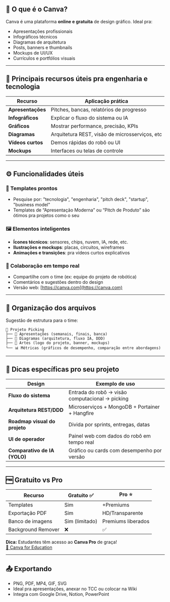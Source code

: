 ## 🧰 O que é o Canva?

Canva é uma plataforma **online e gratuita** de design gráfico. Ideal pra:

- Apresentações profissionais
- Infográficos técnicos
- Diagramas de arquitetura
- Posts, banners e thumbnails
- Mockups de UI/UX
- Currículos e portfólios visuais

---

## 🔑 Principais recursos úteis pra engenharia e tecnologia

| Recurso            | Aplicação prática                     |
|--------------------|----------------------------------------|
| **Apresentações**  | Pitches, bancas, relatórios de progresso |
| **Infográficos**   | Explicar o fluxo do sistema ou IA      |
| **Gráficos**       | Mostrar performance, precisão, KPIs    |
| **Diagramas**      | Arquitetura REST, visão de microsserviços, etc |
| **Vídeos curtos**  | Demos rápidas do robô ou UI            |
| **Mockups**        | Interfaces ou telas de controle         |

---

## ⚙️ Funcionalidades úteis

### 🎯 Templates prontos
- Pesquise por: "tecnologia", "engenharia", "pitch deck", "startup", "business model"
- Templates de “Apresentação Moderna” ou “Pitch de Produto” são ótimos pra projetos como o seu

### 🖼️ Elementos inteligentes
- **Ícones técnicos**: sensores, chips, nuvem, IA, rede, etc.
- **Ilustrações e mockups**: placas, circuitos, wireframes
- **Animações e transições**: pra vídeos curtos explicativos

### 🔗 Colaboração em tempo real
- Compartilhe com o time (ex: equipe do projeto de robótica)
- Comentários e sugestões dentro do design
- Versão web: [https://canva.com](https://canva.com)

---

## 📁 Organização dos arquivos

Sugestão de estrutura para o time:

```
📂 Projeto Picking
├── 📄 Apresentações (semanais, finais, banca)
├── 🧠 Diagramas (arquitetura, fluxo IA, DDD)
├── 🎨 Artes (logo do projeto, banner, mockups)
└── 📊 Métricas (gráficos de desempenho, comparação entre abordagens)
```

---

## 🤖 Dicas específicas pro seu projeto

| Design                            | Exemplo de uso                                  |
|----------------------------------|--------------------------------------------------|
| **Fluxo do sistema**             | Entrada do robô → visão computacional → picking |
| **Arquitetura REST/DDD**         | Microserviços + MongoDB + Portainer + Hangfire  |
| **Roadmap visual do projeto**    | Divida por sprints, entregas, datas              |
| **UI de operador**               | Painel web com dados do robô em tempo real       |
| **Comparativo de IA (YOLO)**     | Gráfico ou cards com desempenho por versão       |

---

## 🆓 Gratuito vs Pro

| Recurso         | Gratuito ✅ | Pro ⭐ |
|------------------|-------------|--------|
| Templates        | Sim         | +Premiums |
| Exportação PDF   | Sim         | HD/Transparente |
| Banco de imagens | Sim (limitado) | Premiums liberados |
| Background Remover | ❌        | ✅ |

**Dica:** Estudantes têm acesso ao **Canva Pro** de graça!  
[🔗 Canva for Education](https://www.canva.com/education/)

---

## 📤 Exportando

- PNG, PDF, MP4, GIF, SVG
- Ideal pra apresentações, anexar no TCC ou colocar na Wiki
- Integra com Google Drive, Notion, PowerPoint
